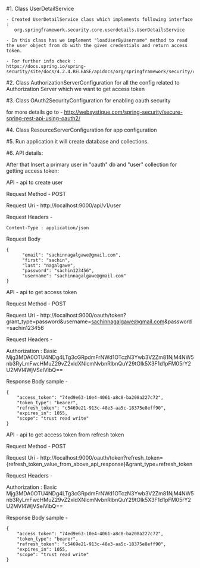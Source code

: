 #1. Class UserDetailService 

	- Created UserDetailService class which implements following interface :
 	   org.springframework.security.core.userdetails.UserDetailsService	
	
	- In this class has we implement "loadUserByUsername" method to read the user object from db with the given credentials and return access token.

	- For further info check :
	https://docs.spring.io/spring-security/site/docs/4.2.4.RELEASE/apidocs/org/springframework/security/core/userdetails/UserDetailsService.html


#2. Class AuthorizationServerConfiguration for all the config related to Authorization Server which we want to get access token

#3. Class OAuth2SecurityConfiguration for enabling oauth security

 for more details go to - http://websystique.com/spring-security/secure-spring-rest-api-using-oauth2/

#4. Class ResourceServerConfiguration for app configuration

#5. Run application it will create database and collections.

#6. API details: 

After that Insert a primary user in "oauth" db and "user" collection for getting access token:

API - api to create user

Request Method - POST

Request Uri - http://localhost:9000/api/v1/user

Request Headers -

	Content-Type : application/json

Request Body

	{
		  "email": "sachinnagalgawe@gmail.com",
		  "first": "sachin",
		  "last": "nagalgawe",
		  "password": "sachin123456",
		  "username": "sachinnagalgawe@gmail.com"
	}




API - api to get access token

Request Method - POST

Request Uri - http://localhost:9000/oauth/token?grant_type=password&username=sachinnagalgawe@gmail.com&password=sachin123456

Request Headers -

  Authorization   :  Basic Mjg3MDA0OTU4NDg4LTg3cGRpdmFrNWd1OTczN3Ywb3V2Zm81NjM4NW5nb3RyLmFwcHMuZ29vZ2xldXNlcmNvbnRlbnQuY29tOlk5X3F1d1pFM05rY2U2MVI4WjVSelVibQ==


Response Body sample -

	{
	    "access_token": "74ed9e63-10e4-4061-a8c8-ba208a227c72",
	    "token_type": "bearer",
	    "refresh_token": "c5469e21-913c-48e3-aa5c-18375e8eff90",
	    "expires_in": 1055,
	    "scope": "trust read write"
	}



API - api to get access token from refresh token

Request Method - POST

Request Uri - http://localhost:9000/oauth/token?refresh_token={refresh_token_value_from_above_api_response}&grant_type=refresh_token

Request Headers -

  Authorization   :  Basic Mjg3MDA0OTU4NDg4LTg3cGRpdmFrNWd1OTczN3Ywb3V2Zm81NjM4NW5nb3RyLmFwcHMuZ29vZ2xldXNlcmNvbnRlbnQuY29tOlk5X3F1d1pFM05rY2U2MVI4WjVSelVibQ==


Response Body sample -

	{
	    "access_token": "74ed9e63-10e4-4061-a8c8-ba208a227c72",
	    "token_type": "bearer",
	    "refresh_token": "c5469e21-913c-48e3-aa5c-18375e8eff90",
	    "expires_in": 1055,
	    "scope": "trust read write"
	}
